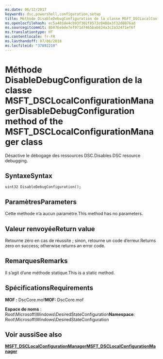 ```yaml
---
ms.date: 06/12/2017
keywords: dsc,powershell,configuration,setup
title: Méthode DisableDebugConfiguration de la classe MSFT_DSCLocalConfigurationManager
ms.openlocfilehash: ec5a401de4cb93f302f8572c0408e3f32d8876ad
ms.sourcegitcommit: 8b076ebde7ef971d7465bab834a3c2a32471ef6f
ms.translationtype: HT
ms.contentlocale: fr-FR
ms.lasthandoff: 07/06/2018
ms.locfileid: "37892210"
---
```

# <a name="disabledebugconfiguration-method-of-the-msftdsclocalconfigurationmanager-class"></a><span data-ttu-id="a1115-103">Méthode DisableDebugConfiguration de la classe MSFT_DSCLocalConfigurationManager</span><span class="sxs-lookup"><span data-stu-id="a1115-103">DisableDebugConfiguration method of the MSFT_DSCLocalConfigurationManager class</span></span>

<span data-ttu-id="a1115-104">Désactive le débogage des ressources DSC.</span><span class="sxs-lookup"><span data-stu-id="a1115-104">Disables DSC resource debugging.</span></span>

## <a name="syntax"></a><span data-ttu-id="a1115-105">Syntaxe</span><span class="sxs-lookup"><span data-stu-id="a1115-105">Syntax</span></span>

```mof
uint32 DisableDebugConfiguration();
```

## <a name="parameters"></a><span data-ttu-id="a1115-106">Paramètres</span><span class="sxs-lookup"><span data-stu-id="a1115-106">Parameters</span></span>

<span data-ttu-id="a1115-107">Cette méthode n’a aucun paramètre.</span><span class="sxs-lookup"><span data-stu-id="a1115-107">This method has no parameters.</span></span>

## <a name="return-value"></a><span data-ttu-id="a1115-108">Valeur renvoyée</span><span class="sxs-lookup"><span data-stu-id="a1115-108">Return value</span></span>

<span data-ttu-id="a1115-109">Retourne zéro en cas de réussite ; sinon, retourne un code d’erreur.</span><span class="sxs-lookup"><span data-stu-id="a1115-109">Returns zero on success; otherwise returns an error code.</span></span>

## <a name="remarks"></a><span data-ttu-id="a1115-110">Remarques</span><span class="sxs-lookup"><span data-stu-id="a1115-110">Remarks</span></span>

<span data-ttu-id="a1115-111">Il s’agit d’une méthode statique.</span><span class="sxs-lookup"><span data-stu-id="a1115-111">This is a static method.</span></span>

## <a name="requirements"></a><span data-ttu-id="a1115-112">Spécifications</span><span class="sxs-lookup"><span data-stu-id="a1115-112">Requirements</span></span>

<span data-ttu-id="a1115-113">**MOF :** DscCore.mof</span><span class="sxs-lookup"><span data-stu-id="a1115-113">**MOF:** DscCore.mof</span></span>

<span data-ttu-id="a1115-114">**Espace de noms** : Root\Microsoft\Windows\DesiredStateConfiguration</span><span class="sxs-lookup"><span data-stu-id="a1115-114">**Namespace**: Root\Microsoft\Windows\DesiredStateConfiguration</span></span>

## <a name="see-also"></a><span data-ttu-id="a1115-115">Voir aussi</span><span class="sxs-lookup"><span data-stu-id="a1115-115">See also</span></span>

[<span data-ttu-id="a1115-116">**MSFT_DSCLocalConfigurationManager**</span><span class="sxs-lookup"><span data-stu-id="a1115-116">**MSFT_DSCLocalConfigurationManager**</span></span>](msft-dsclocalconfigurationmanager.md)